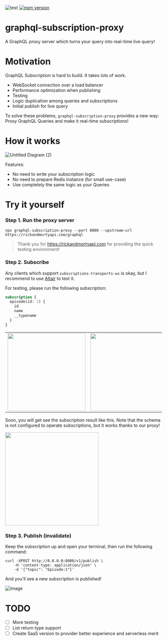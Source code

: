 ![test](https://github.com/acro5piano/graphql-subscription-proxy/workflows/test/badge.svg)
[![npm version](https://badge.fury.io/js/graphql-subscription-proxy.svg)](https://badge.fury.io/js/graphql-subscription-proxy)

# graphql-subscription-proxy

A GraphQL proxy server which turns your query into real-time live query!

# Motivation

GraphQL Subscription is hard to build. It takes lots of work.

- WebSocket connection over a load balancer
- Performance optimization when publishing
- Testing
- Logic duplication among queries and subscriptions
- Initial publish for live query

To solve these problems, `graphql-subscription-proxy` provides a new way: Proxy GraphQL Queries and make it real-time subscriptions!

# How it works

![Untitled Diagram (2)](https://user-images.githubusercontent.com/10719495/129064036-c70b9afc-be57-4b21-b452-0c40bd7ece57.png)

Features:

- No need to write your subscription logic
- No need to prepare Redis instance (for small use-case)
- Use completely the same logic as your Queries

# Try it yourself

### Step 1. Run the proxy server

```
npx graphql-subscription-proxy --port 8000 --upstream-url https://rickandmortyapi.com/graphql
```

> Thank you for https://rickandmortyapi.com for providing the quick testing environment!

### Step 2. Subscribe

Any clients which support `subscriptions-transports-ws` is okay, but I recommend to use [Altair](https://altair.sirmuel.design) to test it.

For testing, please run the following subscription:

```graphql
subscription {
  episode(id: 1) {
    id
    name
    __typename
  }
}
```

<table>
  <tr>
    <td>
      <img src=https://user-images.githubusercontent.com/10719495/129057678-4be94a73-33cc-4e74-9f34-c8a4b8a6f6e2.png height=250>
    </td>
    <td>
      <img src=https://user-images.githubusercontent.com/10719495/129057775-d9ca7082-68ec-4a28-943e-a52bbc2dd0c5.png height=250>
    </td>
  </tr>
</table>

Soon, you will get see the subscription result like this. Note that the schema is not configured to operate subscriptions, but it works thanks to our proxy!

<img src=https://user-images.githubusercontent.com/10719495/129057989-d1f3c9c4-a2bf-492e-bd19-64a6b8ec168a.png height=300>

### Step 3. Publish (invalidate)

Keep the subscription up and open your terminal, then run the following command:

```
curl -XPOST http://0.0.0.0:8000/v1/publish \
    -H 'content-type: application/json' \
    -d '{"topic": "Episode:1"}'
```

And you'll see a new subscription is published!

![image](https://user-images.githubusercontent.com/10719495/129058575-751a0767-2270-45d9-91be-e198e4d78d02.png)

# TODO

- [ ] More testing
- [ ] List return type support
- [ ] Create SaaS version to provider better experience and serverless merit

